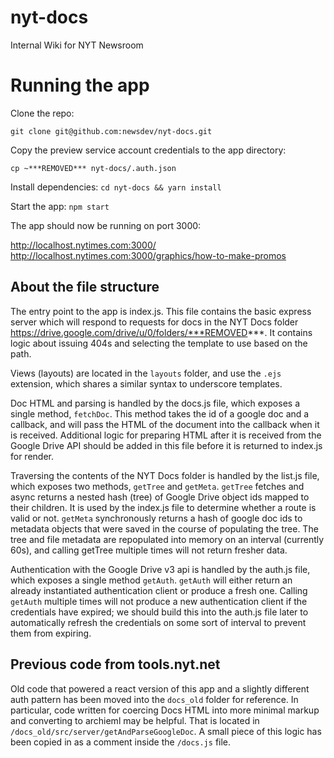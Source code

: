 nyt-docs
========

Internal Wiki for NYT Newsroom


# Running the app
Clone the repo:

`git clone git@github.com:newsdev/nyt-docs.git`

Copy the preview service account credentials to the app directory:

`cp ~***REMOVED*** nyt-docs/.auth.json`

Install dependencies:
`cd nyt-docs && yarn install`

Start the app:
`npm start`

The app should now be running on port 3000:

http://localhost.nytimes.com:3000/
http://localhost.nytimes.com:3000/graphics/how-to-make-promos


## About the file structure
The entry point to the app is index.js. This file contains the basic express server which will respond to requests for docs in the NYT Docs folder https://drive.google.com/drive/u/0/folders/***REMOVED***. It contains logic about issuing 404s and selecting the template to use based on the path.

Views (layouts) are located in the `layouts` folder, and use the `.ejs` extension, which shares a similar syntax to underscore templates.

Doc HTML and parsing is handled by the docs.js file, which exposes a single method, `fetchDoc`. This method takes the id of a google doc and a callback, and will pass the HTML of the document into the callback when it is received. Additional logic for preparing HTML after it is received from the Google Drive API should be added in this file before it is returned to index.js for render.

Traversing the contents of the NYT Docs folder is handled by the list.js file, which exposes two methods, `getTree` and `getMeta`. `getTree` fetches and async returns a nested hash (tree) of Google Drive object ids mapped to their children. It is used by the index.js file to determine whether a route is valid or not. `getMeta` synchronously returns a hash of google doc ids to metadata objects that were saved in the course of populating the tree. The tree and file metadata are repopulated into memory on an interval (currently 60s), and calling getTree multiple times will not return fresher data.

Authentication with the Google Drive v3 api is handled by the auth.js file, which exposes a single method `getAuth`. `getAuth` will either return an already instantiated authentication client or produce a fresh one. Calling `getAuth` multiple times will not produce a new authentication client if the credentials have expired; we should build this into the auth.js file later to automatically refresh the credentials on some sort of interval to prevent them from expiring.

## Previous code from tools.nyt.net
Old code that powered a react version of this app and a slightly different auth pattern has been moved into the `docs_old` folder for reference. In particular, code written for coercing Docs HTML into more minimal markup and converting to archieml may be helpful. That is located in `/docs_old/src/server/getAndParseGoogleDoc`. A small piece of this logic has been copied in as a comment inside the `/docs.js` file.
